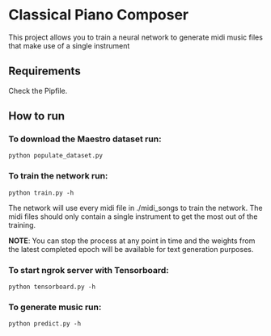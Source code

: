 # Classical Piano Composer

This project allows you to train a neural network to generate midi music files that make use of a single instrument

## Requirements

Check the Pipfile.

## How to run

### To download the Maestro dataset run:

```
python populate_dataset.py
```

### To train the network run:

```
python train.py -h
```

The network will use every midi file in ./midi_songs to train the network. The midi files should only contain a single instrument to get the most out of the training.

**NOTE**: You can stop the process at any point in time and the weights from the latest completed epoch will be available for text generation purposes.

### To start ngrok server with Tensorboard:

```
python tensorboard.py -h
```

### To generate music run:

```
python predict.py -h
```
